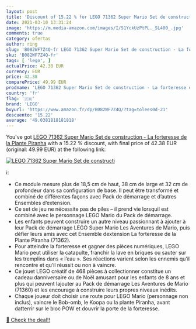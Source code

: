 ```yaml
---
layout: post
title: 'Discount of 15.22 % for LEGO 71362 Super Mario Set de constructi'
date: 2021-03-10 13:31:24
image: 'https://m.media-amazon.com/images/I/51YckUzPtPL._SL400_.jpg'
comments: true
category: ofertas
author: ring
slug: 'B082WF7Z4Q-fr LEGO 71362 Super Mario Set de construction - La forteresse...'
sku: 'B082WF7Z4Q-fr'
tags: [ 'lego', ]
actualPrice: 42.38 EUR
currency: EUR
price: 42.38
comparePrice: 49.99 EUR
prodname: 'LEGO 71362 Super Mario Set de construction - La forteresse de la Plante Piranha'
country: 'fr'
flag: '🇫🇷'
brand: 'LEGO'
buyurl: 'https://www.amazon.fr/dp/B082WF7Z4Q/?tag=tolees0d-21'
descuento: '15.22'
average: '49.0381818181818'
---
```


You've got [LEGO 71362 Super Mario Set de construction - La forteresse de la Plante Piranha](https://www.amazon.fr/dp/B082WF7Z4Q/?tag=tolees0d-21) with a  15.22 % discount, with final price of 42.38 EUR (original: 49.99 EUR) at the following link:

[![LEGO 71362 Super Mario Set de constructi](https://m.media-amazon.com/images/I/51YckUzPtPL._SL400_.jpg)](https://www.amazon.fr/dp/B082WF7Z4Q/?tag=tolees0d-21)

ℹ️:

- Ce module mesure plus de 18,5 cm de haut, 38 cm de large et 32 cm de profondeur dans sa configuration de base. Il peut être transformé et combiné de différentes façons avec Pack de démarrage et d’autres Ensembles d’extension.
- Ce set de jeu ne nécessite pas de piles – il prend vie lorsquil est combiné avec le personnage LEGO Mario du Pack de démarrage.
- Les enfants peuvent construire un autre niveau passionnant à ajouter à leur Pack de démarrage LEGO Super Mario Les Aventures de Mario, puis défier leurs amis avec cet Ensemble dextension La forteresse de la Plante Piranha (71362).
- Pour atteindre la forteresse et gagner des pièces numériques, LEGO Mario peut utiliser la catapulte, franchir la lave en briques ou sauter sur les tremplins dans « l’eau ». Ses réactions varient selon les ennemis qu’il rencontre et qu’il réussit ou non à vaincre.
- Ce jouet LEGO créatif de 468 pièces à collectionner constitue un cadeau danniversaire ou de Noël amusant pour les enfants de 8 ans et plus qui peuvent lajouter au Pack de démarrage Les Aventures de Mario (71360) et les encourage à construire leurs propres niveaux inédits.
- Chaque joueur doit choisir une route pour LEGO Mario (personnage non inclus), vaincre le Bob-omb, le Koopa ou la plante Piranha, avant datterrir sur le bloc POW et douvrir la porte de la forteresse.

[🛒 Check the deal!!](https://www.amazon.fr/dp/B082WF7Z4Q/?tag=tolees0d-21)
